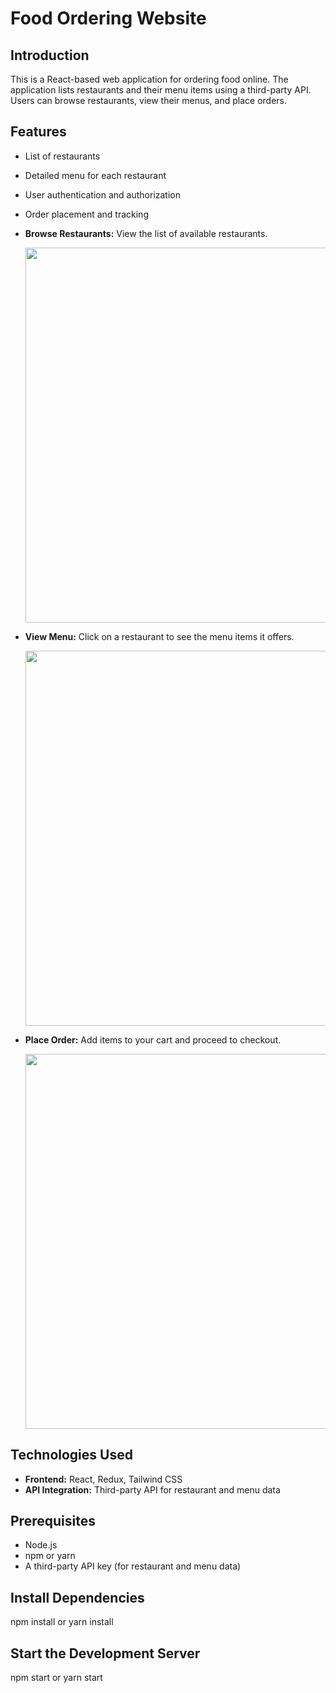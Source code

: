 # Food Ordering Website

## Introduction
This is a React-based web application for ordering food online. The application lists restaurants and their menu items using a third-party API. Users can browse restaurants, view their menus, and place orders.

## Features
- List of restaurants
- Detailed menu for each restaurant
- User authentication and authorization
- Order placement and tracking


- **Browse Restaurants:** View the list of available restaurants.

  <img src="../images/restaurants.png" width="600" />

- **View Menu:** Click on a restaurant to see the menu items it offers.

  <img src="../images/menu.png" width="600" />
- **Place Order:** Add items to your cart and proceed to checkout.
 
  <img src="../images/cart.png" width="600" />



## Technologies Used
- **Frontend:** React, Redux, Tailwind CSS
- **API Integration:** Third-party API for restaurant and menu data

## Prerequisites
- Node.js
- npm or yarn
- A third-party API key (for restaurant and menu data)


## Install Dependencies

npm install
or
yarn install


## Start the Development Server

npm start
or
yarn start
